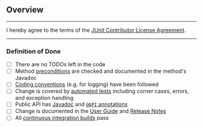 ## Overview

<!-- Please describe your changes here and list any open questions you might have. -->

---

I hereby agree to the terms of the [JUnit Contributor License Agreement](https://github.com/junit-team/junit5/blob/002a0052926ddee57cf90580fa49bc37e5a72427/CONTRIBUTING.md#junit-contributor-license-agreement).

---

### Definition of Done

- [ ] There are no TODOs left in the code
- [ ] Method [preconditions](https://junit.org/junit5/docs/snapshot/api/org.junit.platform.commons/org/junit/platform/commons/util/Preconditions.html) are checked and documented in the method's Javadoc
- [ ] [Coding conventions](https://github.com/junit-team/junit5/blob/master/CONTRIBUTING.md#coding-conventions) (e.g. for logging) have been followed
- [ ] Change is covered by [automated tests](https://github.com/junit-team/junit5/blob/master/CONTRIBUTING.md#tests) including corner cases, errors, and exception handling
- [ ] Public API has [Javadoc](https://github.com/junit-team/junit5/blob/master/CONTRIBUTING.md#javadoc) and [`@API` annotations](https://apiguardian-team.github.io/apiguardian/docs/current/api/org/apiguardian/api/API.html)
- [ ] Change is documented in the [User Guide](https://junit.org/junit5/docs/snapshot/user-guide/) and [Release Notes](https://junit.org/junit5/docs/snapshot/user-guide/#release-notes)
- [ ] All [continuous integration builds](https://github.com/junit-team/junit5#continuous-integration-builds) pass
